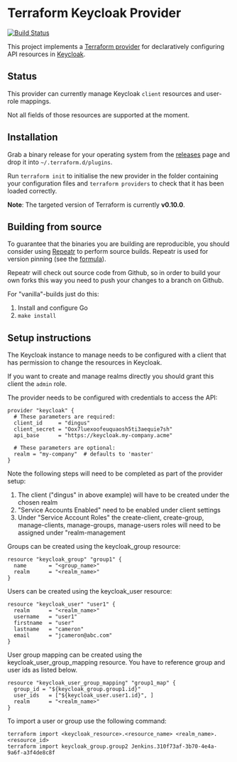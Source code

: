 Terraform Keycloak Provider
===========================

[![Build Status](https://travis-ci.org/tazjin/terraform-provider-keycloak.svg?branch=master)](https://travis-ci.org/tazjin/terraform-provider-keycloak)

This project implements a [Terraform provider][] for declaratively configuring
API resources in [Keycloak][].

## Status

This provider can currently manage Keycloak `client` resources and user-role mappings.

Not all fields of those resources are supported at the moment.

## Installation

Grab a binary release for your operating system from the [releases][] page and drop it into
`~/.terraform.d/plugins`.

Run `terraform init` to initialise the new provider in the folder containing your configuration
files and `terraform providers` to check that it has been loaded correctly.

**Note**: The targeted version of Terraform is currently **v0.10.0**.

## Building from source

To guarantee that the binaries you are building are reproducible, you should consider using
[Repeatr][] to perform source builds. Repeatr is used for version pinning (see the [formula][]).

Repeatr will check out source code from Github, so in order to build your own forks this way
you need to push your changes to a branch on Github.

For "vanilla"-builds just do this:

1. Install and configure Go
2. `make install`

## Setup instructions

The Keycloak instance to manage needs to be configured with a client that has
permission to change the resources in Keycloak.

If you want to create and manage realms directly you should grant this client
the `admin` role.

The provider needs to be configured with credentials to access the API:

```
provider "keycloak" {
  # These parameters are required:
  client_id     = "dingus"
  client_secret = "Oox7luexoofeuquaosh5ti3aequie7sh"
  api_base      = "https://keycloak.my-company.acme"
  
  # These parameters are optional:
  realm = "my-company"  # defaults to 'master'
}
```
Note the following steps will need to be completed as part of the provider setup: 
1. The client ("dingus" in above example) will have to be created under the chosen realm
2. "Service Accounts Enabled" need to be enabled under client settings
3. Under "Service Account Roles" the create-client, create-group, manage-clients, manage-groups, manage-users roles will need to be assigned under "realm-management

Groups can be created using the keycloak_group resource:
```
resource "keycloak_group" "group1" {
  name       = "<group_name>"
  realm      = "<realm_name>"
}

```

Users can be created using the keycloak_user resource:
```
resource "keycloak_user" "user1" {
  realm      = "<realm_name>"
  username   = "user1"
  firstname  = "user"
  lastname   = "cameron"
  email      = "jcameron@abc.com"
}
```

User group mapping can be created using the keycloak_user_group_mapping resource. You have to reference group and user ids as listed below. 
```
resource "keycloak_user_group_mapping" "group1_map" {
  group_id = "${keycloak_group.group1.id}"
  user_ids   = ["${keycloak_user.user1.id}", ]
  realm      = "<realm_name>"
}

```
To import a user or group use the following command:
```
terraform import <keycloak_resource>.<resource_name> <realm_name>.<resource_id>
terraform import keycloak_group.group2 Jenkins.310f73af-3b70-4e4a-9a6f-a3f4de8c8f
```

[Terraform provider]: https://www.terraform.io/docs/plugins/provider.html
[Keycloak]: http://www.keycloak.org/
[configure]: https://www.terraform.io/docs/plugins/basics.html#installing-a-plugin
[releases]: https://github.com/tazjin/terraform-provider-keycloak/releases
[Repeatr]: http://repeatr.io/
[formula]: terraform-provider-keycloak.frm
